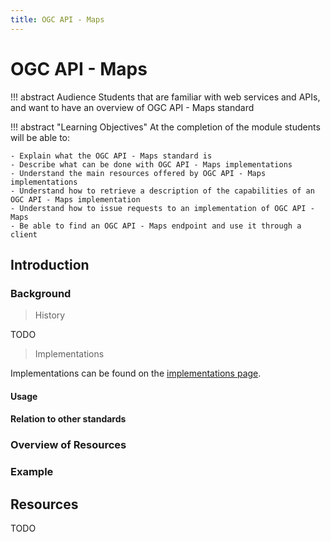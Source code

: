 ```yaml
---
title: OGC API - Maps
---
```


# OGC API - Maps

!!! abstract Audience
    Students that are familiar with web services and APIs, and want to have
    an overview of OGC API - Maps standard

!!! abstract "Learning Objectives"
    At the completion of the module students will be able to:

    - Explain what the OGC API - Maps standard is
    - Describe what can be done with OGC API - Maps implementations
    - Understand the main resources offered by OGC API - Maps implementations
    - Understand how to retrieve a description of the capabilities of an OGC API - Maps implementation
    - Understand how to issue requests to an implementation of OGC API - Maps
    - Be able to find an OGC API - Maps endpoint and use it through a client

## Introduction

### Background

> History

  TODO

> Implementations

  Implementations can be found on the [implementations page](https://github.com/opengeospatial/ogcapi-maps/blob/master/implementations.adoc).

#### Usage

#### Relation to other standards

### Overview of Resources

### Example

## Resources
TODO
